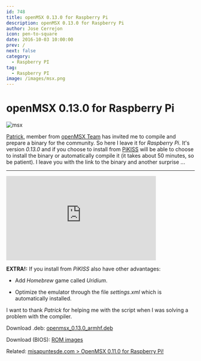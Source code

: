 ```yaml
---
id: 748
title: openMSX 0.13.0 for Raspberry Pi
description: openMSX 0.13.0 for Raspberry Pi
author: Jose Cerrejon
icon: pen-to-square
date: 2016-10-03 10:00:00
prev: /
next: false
category:
  - Raspberry PI
tag:
  - Raspberry PI
image: /images/msx.png
---
```


# openMSX 0.13.0 for Raspberry Pi

![msx](/images/msx.png)

[Patrick](https://www.msx.org/wiki/Patrick_van_Arkel), member from [openMSX Team](https://www.msx.org/wiki/Team_openMSX) has invited me to compile and prepare a binary for the community. So here I leave it for *Raspberry Pi*. It's version *0.13.0* and if you choose to install from [PiKISS](https://github.com/jmcerrejon/PiKISS/blob/b04c1b058b66c68f7552d4f5a22fc63e381a19a1/scripts/emus/msx.sh) will be able to choose to install the binary or automatically compile it (it takes about 50 minutes, so be patient). I leave you with the link to the binary and another surprise ...

- - -
<iframe width="400" height="225" src="https://www.youtube.com/embed/g9xi5iobIHw?rel=0" frameborder="0" allowfullscreen></iframe>

**EXTRA!:** If you install from *PiKISS* also have other advantages:

* Add *Homebrew* game called *Uridium*.

* Optimize the emulator through the file *settings.xml* which is automatically installed.

I want to thank *Patrick* for helping me with the script when I was solving a problem with the compiler.

Download .deb: [openmsx_0.13.0_armhf.deb](/res/openmsx_0.13.0_armhf.deb)

Download (BIOS): [ROM images](http://fms.komkon.org/fMSX/#Downloads)

Related: [misapuntesde.com > OpenMSX 0.11.0 for Raspberry Pi!](/post.php?id=382)
